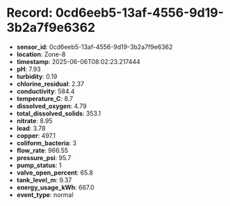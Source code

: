 # Record: 0cd6eeb5-13af-4556-9d19-3b2a7f9e6362

- **sensor_id**: 0cd6eeb5-13af-4556-9d19-3b2a7f9e6362
- **location**: Zone-8
- **timestamp**: 2025-06-06T08:02:23.217444
- **pH**: 7.93
- **turbidity**: 0.19
- **chlorine_residual**: 2.37
- **conductivity**: 584.4
- **temperature_C**: 8.7
- **dissolved_oxygen**: 4.79
- **total_dissolved_solids**: 353.1
- **nitrate**: 8.95
- **lead**: 3.78
- **copper**: 497.1
- **coliform_bacteria**: 3
- **flow_rate**: 966.55
- **pressure_psi**: 95.7
- **pump_status**: 1
- **valve_open_percent**: 65.8
- **tank_level_m**: 9.37
- **energy_usage_kWh**: 667.0
- **event_type**: normal